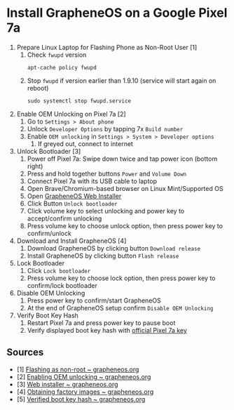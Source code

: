 # Install GrapheneOS on a Google Pixel 7a

1. Prepare Linux Laptop for Flashing Phone as Non-Root User [1]
    1. Check `fwupd` version
        ```
        apt-cache policy fwupd
        ```
    1. Stop `fwupd` if version earlier than 1.9.10 (service will start again on reboot)
        ```
        sudo systemctl stop fwupd.service
        ```
    <!-- 1. Install Android Software Development Kit (SDK)
        ```
        sudo apt install android-sdk-platform-tools-common
        ```         -->
1. Enable OEM Unlocking on Pixel 7a [2]
    <!-- 1. (Optional?) Install all pending system and security updates -->
    1. Go to `Settings > About phone`
    1. Unlock `Developer Options` by tapping 7x `Build number`
    1. Enable `OEM unlocking` in `Settings > System > Developer options`
        1. If greyed out, connect to internet
1. Unlock Bootloader [3]
    1. Power off Pixel 7a: Swipe down twice and tap power icon (bottom right)
    1. Press and hold together buttons `Power` and `Volume Down`
    1. Connect Pixel 7a with its USB cable to laptop
    1. Open Brave/Chromium-based browser on Linux Mint/Supported OS
    1. Open [GrapheneOS Web Installer](https://grapheneos.org/install/web#unlocking-the-bootloader)
    1. Click Button `Unlock bootloader`
    1. Click volume key to select unlocking and power key to accept/confirm unlocking
    1. Press volume key to choose unlock option, then press power key to confirm/unlock
1. Download and Install GrapheneOS [4]
    1. Download GrapheneOS by clicking button `Download release`
    1. Install GrapheneOS by clicking button `Flash release`
1. Lock Bootloader
    1. Click `Lock bootloader`
    1. Press volume key to choose lock option, then press power key to confirm/lock bootloader
1. Disable OEM Unlocking
    1. Press power key to confirm/start GrapheneOS
    1. At the end of GrapheneOS setup confirm `Disable OEM Unlocking`
1. Verify Boot Key Hash
    1. Restart Pixel 7a and press power key to pause boot
    2. Verify displayed boot key hash with [official Pixel 7a key](https://grapheneos.org/install/web#verified-boot-key-hash)

## Sources

- [1] [Flashing as non-root ~ grapheneos.org](https://grapheneos.org/install/web#flashing-as-non-root)
- [2] [Enabling OEM unlocking ~ grapheneos.org](https://grapheneos.org/install/web#enabling-oem-unlocking)
- [3] [Web installer ~ grapheneos.org](https://grapheneos.org/install/web#web-install)
- [4] [Obtaining factory images ~ grapheneos.org](https://grapheneos.org/install/web#obtaining-factory-images)
- [5] [Verified boot key hash ~ grapheneos.org](https://grapheneos.org/install/web#verified-boot-key-hash)
